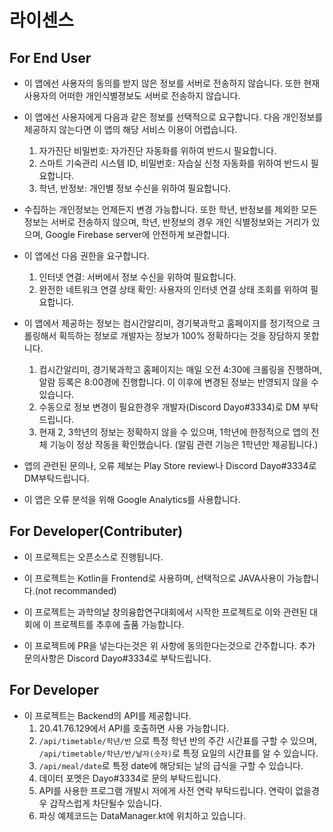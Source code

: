 # 라이센스

## For End User
 - 이 앱에선 사용자의 동의를 받지 않은 정보를 서버로 전송하지 않습니다. 
 또한 현재 사용자의 어떠한 개인식별졍보도 서버로 전송하지 않습니다.
 
 - 이 앱에선 사용자에게 다음과 같은 정보를 선택적으로 요구합니다. 다음 개인정보를 제공하지 않는다면 이 앱의 해당 서비스 이용이 어렵습니다.
   1. 자가진단 비밀번호: 자가진단 자동화를 위하여 반드시 필요합니다.
   2. 스마트 기숙관리 시스템 ID, 비밀번호: 자습실 신청 자동화를 위하여 반드시 필요합니다.
   3. 학년, 반정보: 개인별 정보 수신을 위하여 필요합니다.
   
 - 수집하는 개인정보는 언제든지 변경 가능합니다. 또한 학년, 반정보를 제외한 모든 정보는 서버로 전송하지 않으며, 학년, 반정보의 경우 개인 식별정보와는 거리가 있으며, Google Firebase server에 안전하게 보관합니다.
 
 - 이 앱에선 다음 권한을 요구합니다.
   1. 인터넷 연결: 서버에서 정보 수신을 위하여 필요합니다.
   2. 완전한 네트워크 연결 상태 확인: 사용자의 인터넷 연결 상태 조회를 위하여 필요합니다.
 
 - 이 앱에서 제공하는 정보는 컴시간알리미, 경기북과학고 홈페이지를 정기적으로 크롤링해서 획득하는 정보로 개발자는 정보가 100% 정확하다는 것을 장담하지 못합니다.
   1. 컴시간알리미, 경기북과학고 홈페이지는 매일 오전 4:30에 크롤링을 진행하며, 알람 등록은 8:00경에 진행합니다. 이 이후에 변경된 정보는 반영되지 않을 수 있습니다.
   2. 수동으로 정보 변경이 필요한경우 개발자(Discord Dayo#3334)로 DM 부탁드립니다.
   3. 현재 2, 3학년의 정보는 정확하지 않을 수 있으며, 1학년에 한정적으로 앱의 전체 기능이 정상 작동을 확인했습니다. (알림 관련 기능은 1학년만 제공됩니다.)
  
 - 앱의 관련된 문의나, 오류 제보는 Play Store review나 Discord Dayo#3334로 DM부탁드립니다.

 - 이 앱은 오류 분석을 위해 Google Analytics를 사용합니다.

## For Developer(Contributer)

 - 이 프로젝트는 오픈소스로 진행됩니다.
 
 - 이 프로젝트는 Kotlin을 Frontend로 사용하며, 선택적으로 JAVA사용이 가능합니다.(not recommanded)
 
 - 이 프로젝트는 과학의날 창의융합연구대회에서 시작한 프로젝트로 이와 관련된 대회에 이 프로젝트를 추후에 출품 가능합니다.

 - 이 프로젝트에 PR을 넣는다는것은 위 사항에 동의한다는것으로 간주합니다. 추가 문의사항은 Discord Dayo#3334로 부탁드립니다.

## For Developer

 - 이 프로젝트는 Backend의 API를 제공합니다.
   1. 20.41.76.129에서 API를 호출하면 사용 가능합니다.
   2. `/api/timetable/학년/반` 으로 특정 학년 반의 주간 시간표를 구할 수 있으며, `/api/timetable/학년/반/날자(숫자)`로 특정 요일의 시간표를 알 수 있습니다.
   3. `/api/meal/date`로 특정 date에 해당되는 날의 급식을 구할 수 있습니다.
   4. 데이터 포멧은 Dayo#3334로 문의 부탁드립니다. 
   5. API를 사용한 프로그램 개발시 저에게 사전 연락 부탁드립니다. 연락이 없을경우 갑작스럽게 차단될수 있습니다.
   6. 파싱 예제코드는 DataManager.kt에 위치하고 있습니다.
